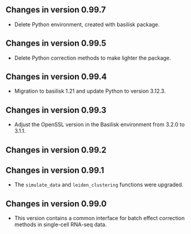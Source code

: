 ## Changes in version 0.99.7

-   Delete Python environment, created with basilisk package.

## Changes in version 0.99.5

-   Delete Python correction methods to make lighter the package.

## Changes in version 0.99.4

-   Migration to basilisk 1.21 and update Python to version 3.12.3.

## Changes in version 0.99.3

-   Adjust the OpenSSL version in the Basilisk environment from 3.2.0 to 3.1.1.

## Changes in version 0.99.2

## Changes in version 0.99.1

-   The `simulate_data` and `leiden_clustering` functions were upgraded.

## Changes in version 0.99.0

-   This version contains a common interface for batch effect correction methods in single-cell RNA-seq data.

